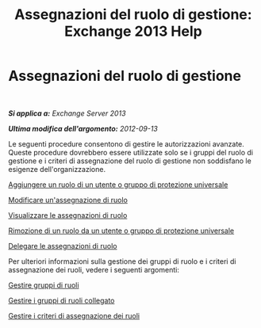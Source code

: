﻿---
title: 'Assegnazioni del ruolo di gestione: Exchange 2013 Help'
TOCTitle: Assegnazioni del ruolo di gestione
ms:assetid: 1d174faa-cea9-4267-a7b4-462041cf009b
ms:mtpsurl: https://technet.microsoft.com/it-it/library/Dd638091(v=EXCHG.150)
ms:contentKeyID: 50480118
ms.date: 05/22/2018
mtps_version: v=EXCHG.150
ms.translationtype: MT
---

# Assegnazioni del ruolo di gestione

 

_**Si applica a:** Exchange Server 2013_

_**Ultima modifica dell'argomento:** 2012-09-13_

Le seguenti procedure consentono di gestire le autorizzazioni avanzate. Queste procedure dovrebbero essere utilizzate solo se i gruppi del ruolo di gestione e i criteri di assegnazione del ruolo di gestione non soddisfano le esigenze dell'organizzazione.

[Aggiungere un ruolo di un utente o gruppo di protezione universale](add-a-role-to-a-user-or-usg-exchange-2013-help.md)

[Modificare un'assegnazione di ruolo](change-a-role-assignment-exchange-2013-help.md)

[Visualizzare le assegnazioni di ruolo](view-role-assignments-exchange-2013-help.md)

[Rimozione di un ruolo da un utente o gruppo di protezione universale](remove-a-role-from-a-user-or-usg-exchange-2013-help.md)

[Delegare le assegnazioni di ruolo](delegate-role-assignments-exchange-2013-help.md)

Per ulteriori informazioni sulla gestione dei gruppi di ruolo e i criteri di assegnazione dei ruoli, vedere i seguenti argomenti:

[Gestire gruppi di ruoli](manage-role-groups-exchange-2013-help.md)

[Gestire i gruppi di ruoli collegato](manage-linked-role-groups-exchange-2013-help.md)

[Gestire i criteri di assegnazione dei ruoli](manage-role-assignment-policies-exchange-2013-help.md)

